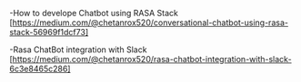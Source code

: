 -How to develope Chatbot using RASA Stack
[https://medium.com/@chetanrox520/conversational-chatbot-using-rasa-stack-56969f1dcf73]

-Rasa ChatBot integration with Slack
[https://medium.com/@chetanrox520/rasa-chatbot-integration-with-slack-6c3e8465c286]
